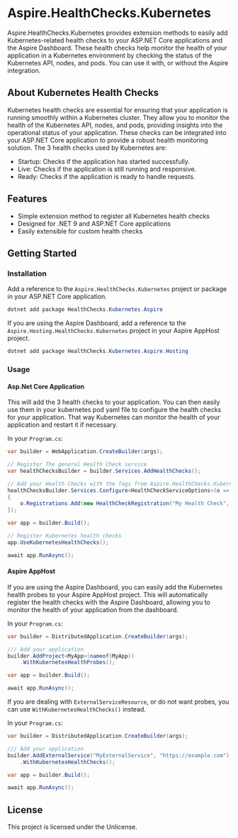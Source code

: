 # Aspire.HealthChecks.Kubernetes

Aspire.HealthChecks.Kubernetes provides extension methods to easily add Kubernetes-related health checks to your ASP.NET Core applications and the Aspire Dashboard.
These health checks help monitor the health of your application in a Kubernetes environment by checking the status of the Kubernetes API, nodes, and pods.
You can use it with, or without the Aspire integration.

## About Kubernetes Health Checks
Kubernetes health checks are essential for ensuring that your application is running smoothly within a Kubernetes cluster.
They allow you to monitor the health of the Kubernetes API, nodes, and pods, providing insights into the operational status of your application.
These checks can be integrated into your ASP.NET Core application to provide a robust health monitoring solution.
The 3 health checks used by Kubernetes are:
- Startup: Checks if the application has started successfully.
- Live: Checks if the application is still running and responsive.
- Ready: Checks if the application is ready to handle requests.

## Features
- Simple extension method to register all Kubernetes health checks
- Designed for .NET 9 and ASP.NET Core applications
- Easily extensible for custom health checks

## Getting Started

### Installation
Add a reference to the `Aspire.HealthChecks.Kubernetes` project or package in your ASP.NET Core application.
```powershell
dotnet add package HealthChecks.Kubernetes.Aspire
```

If you are using the Aspire Dashboard, add a reference to the `Aspire.Hosting.HealthChecks.Kubernetes` project in your Aspire AppHost project.
```powershell
dotnet add package HealthChecks.Kubernetes.Aspire.Hosting
```

### Usage

#### Asp.Net Core Application

This will add the 3 health checks to your application.
You can then easily use them in your kubernetes pod yaml file to configure the health checks for your application.
That way Kubernetes can monitor the health of your application and restart it if necessary.

In your `Program.cs`:

```csharp
var builder = WebApplication.CreateBuilder(args);

// Register The general Health Check service
var healthChecksBuilder = builder.Services.AddHealthChecks();

// Add your Health Checks with the Tags from Aspire.HealthChecks.Kubernetes.Common.Constants
healthChecksBuilder.Services.Configure<HealthCheckServiceOptions>(o =>
{
	o.Registrations.Add(new HealthCheckRegistration("My Health Check", new MyHealthCheck(), null, [Constants.LiveTag]));
});

var app = builder.Build();

// Register Kubernetes health checks
app.UseKubernetesHealthChecks();

await app.RunAsync();
```
#### Aspire AppHost

If you are using the Aspire Dashboard, you can easily add the Kubernetes health probes to your Aspire AppHost project.
This will automatically register the health checks with the Aspire Dashboard, allowing you to monitor the health of your application from the dashboard.

In your `Program.cs`:

```csharp
var builder = DistributedApplication.CreateBuilder(args);

/// Add your application
builder.AddProject<MyApp>(nameof(MyApp))
	.WithKubernetesHealthProbes();

var app = builder.Build();

await app.RunAsync();
```

If you are dealing with `ExternalServiceResource`, or do not want probes, you can use `WithKubernetesHealthChecks()` instead.

In your `Program.cs`:

```csharp
var builder = DistributedApplication.CreateBuilder(args);

/// Add your application
builder.AddExternalService("MyExternalService", "https://example.com")
	.WithKubernetesHealthChecks();

var app = builder.Build();

await app.RunAsync();
```
## License
This project is licensed under the Unlicense.
